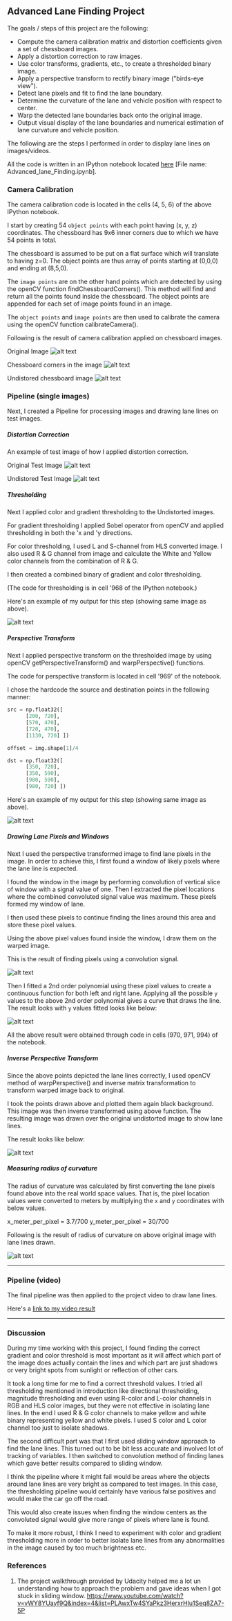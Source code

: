 ## Advanced Lane Finding Project

The goals / steps of this project are the following:

* Compute the camera calibration matrix and distortion coefficients given a set of chessboard images.
* Apply a distortion correction to raw images.
* Use color transforms, gradients, etc., to create a thresholded binary image.
* Apply a perspective transform to rectify binary image ("birds-eye view").
* Detect lane pixels and fit to find the lane boundary.
* Determine the curvature of the lane and vehicle position with respect to center.
* Warp the detected lane boundaries back onto the original image.
* Output visual display of the lane boundaries and numerical estimation of lane curvature and vehicle position.

[//]: # (Image References)
[im1]: ./output_images/0_Chessboard/1_Original_Image.jpg "Chessboard Original"

[im2]: ./output_images/0_Chessboard/2_Draw_Corners.jpg "Chessboard Corners"

[im3]: ./output_images/0_Chessboard/3_Undistorted_img.jpg "Chessboard Undistorted"

[im4]: ./test_images/test6.jpg "Test Image Original"

[im5]: ./output_images/1_Undistorted_Test_Img/img_frame_0.jpg "Test Image Undistorted"

[im6]: ./output_images/2_Thresholded_Img/img_frame_0.jpg "Test Image Thresholded"

[im7]: ./output_images/3_Warped_Img/img_frame_0.jpg "Test Image Warped"

[im8]: ./output_images/4_Sliding_Window/img_frame_0.jpg "Test Image Sliding Window"

[im9]: ./output_images/5_Sliding_Window_Lane_Line/img_frame_0.jpg "Test Image Sliding Window With Lane Lines"

[im10]: ./output_images/6_Unwarped_Lines_On_Road/img_frame_0.jpg "Test Image Inverse Warped"

[im11]: ./output_images/7_Unwarped_Lines_Text_Fill/img_frame_0.jpg "Test Image Inverse Warped With Text and lane area filled"




The following are the steps I performed in order to display lane lines on images/videos.

All the code is written in an IPython notebook located
[here](https://github.com/harsh6292/Advanced_Lane_Finding_CarND/blob/master/Advanced_lane_Finding.ipynb) [File name: Advanced_lane_Finding.ipynb].

### Camera Calibration

The camera calibration code is located in the cells (4, 5, 6) of the above IPython notebook.

I start by creating 54 `object points` with each point having (x, y, z) coordinates. The chessboard has 9x6 inner corners due to which we have 54 points in total.

The chessboard is assumed to be put on a flat surface which will translate to having z=0. The object points are thus array of points starting at (0,0,0) and ending at (8,5,0).

The `image points` are on the other hand points which are detected by using the openCV function findChessboardCorners(). This method will find and return all the points found inside the chessboard. The object points are appended for each set of image points found in an image.

The `object points` and `image points` are then used to calibrate the camera using the openCV function calibrateCamera().

Following is the result of camera calibration applied on chessboard images.

Original Image
![alt text][im1]

Chessboard corners in the image
![alt text][im2]

Undistored chessboard image
![alt text][im3]



### Pipeline (single images)
Next, I created a Pipeline for processing images and drawing lane lines on test images.



##### Distortion Correction
An example of test image of how I applied distortion correction.

Original Test Image
![alt text][im4]

Undistored Test Image
![alt text][im5]



##### Thresholding
Next I applied color and gradient thresholding to the Undistorted images.

For gradient thresholding I applied Sobel operator from openCV and applied thresholding in both the 'x and 'y directions.

For color thresholding, I used L and S-channel from HLS converted image. I also used R & G channel from image and calculate the White and Yellow color channels from the combination of R & G.

I then created a combined binary of gradient and color thresholding.

(The code for thresholding is in cell '968 of the IPython notebook.)

Here's an example of my output for this step (showing same image as above).

![alt text][im6]


##### Perspective Transform
Next I applied perspective transform on the thresholded image by using openCV getPerspectiveTransform() and warpPerspective() functions.

The code for perspective transform is located in cell '969' of the notebook.

I chose the hardcode the source and destination points in the following manner:

```python
src = np.float32([
      [200, 720],
      [570, 470],
      [720, 470],
      [1130, 720] ])

offset = img.shape[1]/4

dst = np.float32([
      [350, 720],
      [350, 590],
      [980, 590],
      [980, 720] ])
```


Here's an example of my output for this step (showing same image as above).


![alt text][im7]


##### Drawing Lane Pixels and Windows
Next I used the perspective transformed image to find lane pixels in the image. In order to achieve this, I first found a window of likely pixels where the lane line is expected.

I found the window in the image by performing convolution of vertical slice of window with a signal value of one. Then I extracted the pixel locations where the combined convoluted signal value was maximum. These pixels formed my window of lane.

I then used these pixels to continue finding the lines around this area and store these pixel values.

Using the above pixel values found inside the window, I draw them on the warped image.

This is the result of finding pixels using a convolution signal.

![alt text][im8]



Then I fitted a 2nd order polynomial using these pixel values to create a continuous function for both left and right lane. Applying all the possible `y` values to the above 2nd order polynomial gives a curve that draws the line. The result looks with `y` values fitted looks like below:

![alt text][im9]

All the above result were obtained through code in cells (970, 971, 994) of the notebook.

##### Inverse Perspective Transform
Since the above points depicted the lane lines correctly, I used openCV method of warpPerspective() and inverse matrix transformation to transform warped image back to original.

I took the points drawn above and plotted them again black background. This image was then inverse transformed using above function. The resulting image was drawn over the original undistorted image to show lane lines.

The result looks like below:

![alt text][im10]


##### Measuring radius of curvature
The radius of curvature was calculated by first converting the lane pixels found above into the real world space values. That is, the pixel location values were converted to meters by multiplying the `x` and `y` coordinates with below values.

x_meter_per_pixel = 3.7/700
y_meter_per_pixel = 30/700

Following is the result of radius of curvature on above original image with lane lines drawn.

![alt text][im11]


---

### Pipeline (video)

The final pipeline was then applied to the project video to draw lane lines.

Here's a [link to my video result](./project_video_output.mp4)

---

### Discussion
During my time working with this project, I found finding the correct gradient and color threshold is most important as it will affect which part of the image does actually contain the lines and which part are just shadows or very bright spots from sunlight or reflection of other cars.

It took a long time for me to find a correct threshold values. I tried all thresholding mentioned in introduction like directional thresholding, magnitude thresholding and even using R-color and L-color channels in RGB and HLS color images, but they were not effective in isolating lane lines. In the end I used R & G color channels to make yellow and white binary representing yellow and white pixels. I used S color and L color channel too just to isolate shadows.

The second difficult part was that I first used sliding window approach to find the lane lines. This turned out to be bit less accurate and involved lot of tracking of variables. I then switched to convolution method of finding lanes which gave better results compared to sliding window.


I think the pipeline where it might fail would be areas where the objects around lane lines are very bright as compared to test images. In this case, the thresholding pipeline would certainly have various false positives and would make the car go off the road.

This would also create issues when finding the window centers as the convoluted signal would give more range of pixels where lane is found.

To make it more robust, I think I need to experiment with color and gradient thresholding more in order to better isolate lane lines from any abnormalities in the image caused by too much brightness etc.


### References
1. The project walkthrough provided by Udacity helped me a lot un understanding how to approach the problem and gave ideas when I got stuck in sliding window.
https://www.youtube.com/watch?v=vWY8YUayf9Q&index=4&list=PLAwxTw4SYaPkz3HerxrHlu1Seq8ZA7-5P
